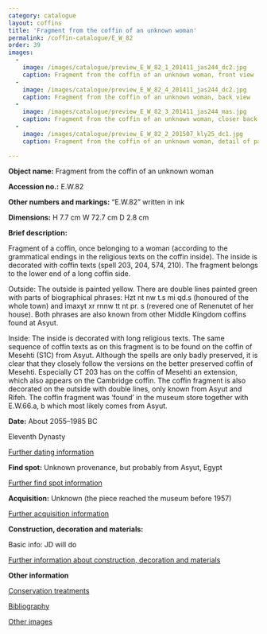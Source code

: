 ```yaml
---
category: catalogue
layout: coffins
title: 'Fragment from the coffin of an unknown woman'
permalink: /coffin-catalogue/E_W_82
order: 39
images: 
  -
    image: /images/catalogue/preview_E_W_82_1_201411_jas244_dc2.jpg
    caption: Fragment from the coffin of an unknown woman, front view 
  -
    image: /images/catalogue/preview_E_W_82_4_201411_jas244_dc2.jpg
    caption: Fragment from the coffin of an unknown woman, back view 
  -
    image: /images/catalogue/preview_E_W_82_3_201411_jas244_mas.jpg
    caption: Fragment from the coffin of an unknown woman, closer back view 
  -
    image: /images/catalogue/preview_E_W_82_2_201507_kly25_dc1.jpg
    caption: Fragment from the coffin of an unknown woman, detail of patching with two pieces of wood dowelled through from the yellow side of the fragment. 

---
```


**Object name:** 
Fragment from the coffin of an unknown woman

**Accession no.:** 
E.W.82

**Other numbers and markings:**
“E.W.82” written in ink

**Dimensions:** 
H 7.7 cm
W 72.7 cm
D 2.8 cm

**Brief description:** 

Fragment of a coffin, once belonging to a woman (according to the
grammatical endings in the
religious texts on the coffin inside). The inside is decorated with
coffin texts (spell 203, 204, 574, 210). The fragment belongs to the
lower end of a long coffin side.

Outside: The outside is painted yellow. There are double lines painted
green with parts of biographical phrases: Hzt nt nw t.s mi qd.s
(honoured of the whole town) and imaxyt xr rnnw tt nt pr. s (revered one
of Renenutet of her house). Both phrases are also known from other
Middle Kingdom coffins found at Asyut.

Inside: The inside is decorated with long religious texts. The same
sequence of coffin texts as on this fragment is to be found on the
coffin of Mesehti (S1C) from Asyut. Although the spells are only badly
preserved, it is clear that they closely follow the versions on the
better preserved coffin of Mesehti. Especially CT 203 has on the coffin
of Mesehti an extension, which also appears on the Cambridge coffin. The
coffin fragment is also decorated on the outside with double lines, only
known from Asyut and Rifeh. The coffin fragment was ‘found’ in the
museum store together with E.W.66.a, b which most likely comes from
Asyut.

**Date:**
About 2055–1985 BC

Eleventh Dynasty

[Further dating information](/catalogue_extras/E_W_82_dating)

**Find spot:**
Unknown provenance, but probably from Asyut, Egypt

[Further find spot information](/catalogue_extras/E_W_82_findspot)

**Acquisition:**
Unknown (the piece reached the museum before 1957) 

[Further acquisition information](/catalogue_extras/E_W_82_acquisition)

**Construction, decoration and materials:**

Basic info: JD will do

[Further information about construction, decoration and materials](/catalogue_extras/E_W_82_materials)


**Other information**

[Conservation treatments](/catalogue_extras/E_W_82_conservation)

[Bibliography](/catalogue_extras/E_W_82_bibliography)

[Other images](/catalogue_extras/E_W_82_imagesheet)


